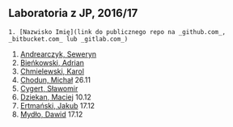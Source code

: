 ## Laboratoria z JP, 2016/17

```
1. [Nazwisko Imię](link do publicznego repo na _github.com_, _bitbucket.com_ lub _gitlab.com_)
```

1. [Andrearczyk, Seweryn](https://github.com/saw112/Laboratoria)
1. [Bieńkowski, Adrian](https://github.com/adrianadamb/sp)
1. [Chmielewski, Karol](https://github.com/kchmielewski/jp)
1. [Chodun, Michał](https://github.com/Xava2011) 26.11
1. [Cygert, Sławomir](https://github.com/Slawecky/srod_prog)
1. [Dziekan, Maciej](https://github.com/m4sakra/srodowisko_programisty) 10.12
1. [Ertmański, Jakub](https://github.com/Ertmanieq/sp) 17.12
1. [Mydło, Dawid](https://github.com/dmydlo/sp) 17.12


<!--
1. [Adach, Dominik](https://github.com/Dadach/sp2016) 05.11 19.11 26.11
1. Chmielewski, Bartek 19.11 26.11
1. Dymura, Łukasz 22.10, 05.11 19.11
1. Galicki, Paweł 22.10, 05.11 19.11

1. [Bannach, Robert](https://github.com/rByczeq/sp2016) 19.11 26.11 10.12
1. [Gajda, Klaudia](https://github.com/klaudiaga/jez_prog) 19.11 26.11 10.12
1. [Hoffman, Łukasz](https:/github.com/highkillyou) 19.11 26.11 10.12

1. [Gackowski Maciej](https://github.com/mgackowski96/Jezyki-Programowania-) 26.11 10.12 17.12
-->
